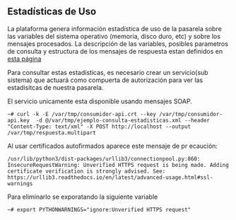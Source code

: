 ## Estadísticas de Uso

La plataforma genera información estadística de uso de la pasarela sobre las variables del sistema operativo (memoria, disco duro, etc) y sobre los mensajes procesados. La descripción de las variables, posibles parametros de consulta y estructura de los mensajes de respuesta estan definidos en [esta página](https://github.com/nordic-institute/X-Road/blob/6.22.0/doc/OperationalMonitoring/Protocols/pr-opmon_x-road_operational_monitoring_protocol_Y-1096-2.md)

Para consultar estas estadísticas, es necesario crear un servicio(sub sistema) que actuará como compuerta de autorización para ver las estadisitcas de nuestra pasarela.  

El servicio unicamente esta disponible usando mensajes SOAP.
```
~# curl -k -E /var/tmp/consumidor-api.crt --key /var/tmp/consumidor-api.key  -d @/var/tmp/ejemplo-consulta-estadisticas.xml --header "Content-Type: text/xml" -X POST http://localhost --output /var/tmp/respuesta.multipart
```
Al usar certificados autofirmados aparece este mensaje de pr
ecaución:
```
/usr/lib/python3/dist-packages/urllib3/connectionpool.py:860: InsecureRequestWarning: Unverified HTTPS request is being made. Adding certificate verification is strongly advised. See: https://urllib3.readthedocs.io/en/latest/advanced-usage.html#ssl-warnings
```
Para eliminarlo se exporatando la siguiente variable

```
~# export PYTHONWARNINGS="ignore:Unverified HTTPS request"
```